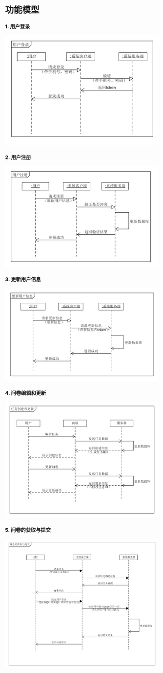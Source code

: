 # 功能模型

### 1. 用户登录

![](image/filed_login.png)

### 2. 用户注册

![](image/filed_register.png)

### 3. 更新用户信息

![](image/filed_update.png)

### 4. 问卷编辑和更新

![](image/function_model_edit_update_task.png)


### 5. 问卷的获取与提交

![问卷的获取与提交](image/System_Squence_Diagram_5.png)
